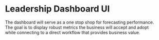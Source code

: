 # Leadership Dashboard UI

The dashboard will serve as a one stop shop for forecasting performance. The goal is to display robust metrics the business will accept and adopt while connecting to a direct workflow that provides business value.
